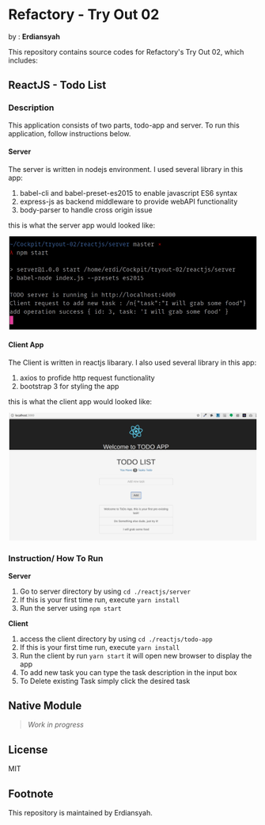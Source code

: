 # Refactory - Try Out 02

by : **Erdiansyah**
<p>This repository contains source codes for Refactory's Try Out 02, which includes:</p>

## ReactJS - Todo List

### Description

This application consists of two parts, todo-app and server. To run this application, follow instructions below.

#### Server

The server is written in nodejs environment. I used several library in this app:

1. babel-cli and babel-preset-es2015 to enable javascript ES6 syntax
2. express-js as backend middleware to provide webAPI functionality
3. body-parser to handle cross origin issue

this is what the server app would looked like:
<p style="text-align:center">
    <img src="reactjs-server.jpg" width="500"  />
</p> 

#### Client App

The Client is written in reactjs libarary. I also used several library in this app:

1. axios to profide http request functionality
2. bootstrap 3 for styling the app

this is what the client app would looked like:

<p style="text-align:center">
    <img src="reactjs-client.jpg" width="500"  />
</p> 





### Instruction/ How To Run

**Server**
1. Go to server directory by using `cd ./reactjs/server`
2. If this is your first time run, execute `yarn install`
3. Run the server using `npm start`

**Client**
1. access the client directory by using `cd ./reactjs/todo-app`
2. If this is your first time run, execute `yarn install`
3. Run the client by run `yarn start` it will open new browser to display the app
4. To add new task you can type the task description in the input box
5. To Delete existing Task simply click the desired task

## Native Module

> _Work in progress_

## License

MIT

## Footnote

This repository is maintained by Erdiansyah.

